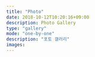 ```yaml
---
title: "Photo"
date: 2018-10-12T10:20:16+09:00
description: Photo Gallery
type: "gallery"
mode: "one-by-one"
description: "포토 갤러리"
images:
---
```

